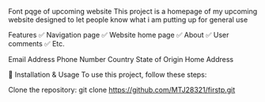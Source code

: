 Font pqge of upcoming website
This project is a homepage of my upcoming website designed to let people know what i am putting up for general use

Features
✅ Navigation page
✅ Website home page
✅ About
✅ User comments
✅ Etc. 

Email Address
Phone Number
Country
State of Origin
Home Address


🔧 Installation & Usage
To use this project, follow these steps:

Clone the repository:
git clone https://github.com/MTJ28321/firstp.git
